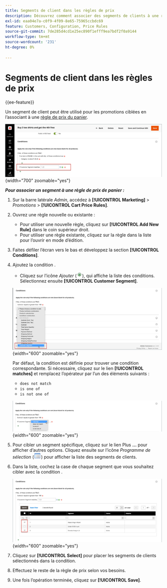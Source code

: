 ```yaml
---
title: Segments de client dans les règles de prix
description: Découvrez comment associer des segments de clients à une règle de prix de panier afin que vous puissiez définir des promotions ciblées pour votre boutique.
exl-id: eaa04e7a-c0f9-4f09-8e65-75965ccbdc69
feature: Customers, Configuration, Price Rules
source-git-commit: 7de285d4cd1e25ec890f1efff9ea7bdf2f0a9144
workflow-type: tm+mt
source-wordcount: '231'
ht-degree: 0%

---
```


# Segments de client dans les règles de prix

{{ee-feature}}

Un segment de client peut être utilisé pour les promotions ciblées en l’associant à une [règle de prix du panier](../merchandising-promotions/price-rules-cart.md).

![Règle de prix du panier - segment client ciblé](assets/price-rule-cart-condition-segments.png){width="700" zoomable="yes"}

_**Pour associer un segment à une règle de prix de panier :**_

1. Sur la barre latérale _Admin_, accédez à **[!UICONTROL Marketing]** > _Promotions_ > **[!UICONTROL Cart Price Rules]**.

1. Ouvrez une règle nouvelle ou existante :

   * Pour utiliser une nouvelle règle, cliquez sur **[!UICONTROL Add New Rule]** dans le coin supérieur droit.
   * Pour utiliser une règle existante, cliquez sur la règle dans la liste pour l’ouvrir en mode d’édition.

1. Faites défiler l’écran vers le bas et développez la section **[!UICONTROL Conditions]**.

1. Ajoutez la condition .

   * Cliquez sur l’icône _Ajouter_ (![Icône Liste](../assets/icon-add-green-circle.png)), qui affiche la liste des conditions. Sélectionnez ensuite **[!UICONTROL Customer Segment]**.

   ![Règle de prix du panier - ajouter une condition de segment client](assets/condition-customer-segment.png){width="600" zoomable="yes"}

   Par défaut, la condition est définie pour trouver une condition correspondante. Si nécessaire, cliquez sur le lien **[!UICONTROL matches]** et remplacez l’opérateur par l’un des éléments suivants :

   * `does not match`
   * `is one of`
   * `is not one of`

   ![Opérateur de condition](assets/price-rule-condition-customer-segment-operator.png){width="600" zoomable="yes"}

1. Pour cibler un segment spécifique, cliquez sur le lien Plus **...** pour afficher d’autres options. Cliquez ensuite sur l’icône _Programme de sélection_ (![Icône Liste](../assets/icon-list-chooser.png)) pour afficher la liste des segments de clients.

1. Dans la liste, cochez la case de chaque segment que vous souhaitez cibler avec la condition .

   ![Règle de prix du panier - liste de sélection de conditions](assets/condition-segment-chooser-list.png){width="600" zoomable="yes"}

1. Cliquez sur **[!UICONTROL Select]** pour placer les segments de clients sélectionnés dans la condition.

1. Effectuez le reste de la règle de prix selon vos besoins.

1. Une fois l’opération terminée, cliquez sur **[!UICONTROL Save]**.
